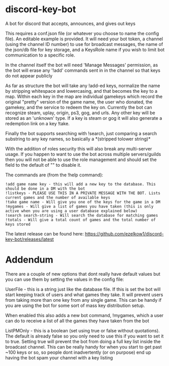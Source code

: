 # discord-key-bot
A bot for discord that accepts, announces, and gives out keys

This requires a conf.json file (or whatever you choose to name the config file). An editable example is provided. It will need your bot token, a channel (using the channel ID number) to use for broadcast messages, the name of the json/db file for key storage, and a KeysRole name if you wish to limit bot communication to a specific role.

In the channel itself the bot will need 'Manage Messages' permission, as the bot will erase any '!add' commands sent in in the channel so that keys do not appear publicly

As far as structure the bot will take any !add-ed keys, normalize the name by stripping whitespace and lowercasing, and that becomes the key to a map. Within each key in the map are individual gamekeys which record the original "pretty" version of the game name, the user who donated, the gamekey, and the service to redeem the key on.  Currently the bot can recognize steam, uplay, origin, ps3, gog, and urls. Any other key will be stored as an 'unknown' type.  If  a key is steam or gog it will also generate a redemption link on a key !take.

Finally the bot supports searching with !search, just comparing a search substring to any key names, so basically a \*(stripped tolower string)\*

With the addition of roles security this will also break any multi-server usage. If you happen to want to use the bot across multiple servers/guilds then you will not be able to use the role management and should set the field to the default of "" to disable it.

The commands are (from the !help command):
```
!add game name key - this will add a new key to the database. This should be done in a DM with the bot
!listkeys - PLEASE USE THIS IN A PRIVATE MESSAGE WITH THE BOT. Lists current games and the number of available keys
!take game name - Will give you one of the keys for the game in a DM
!mygames - Will give a list of games you have taken (this is only active when you are using a user database explained below)
!search search-string - Will search the database for matching games
!totals - Will give a total count of games and the total number of keys stored
```

The latest release can be found here: https://github.com/ezelkow1/discord-key-bot/releases/latest




# Addendum
There are a couple of new options that dont really have default values but you can use them by setting the values in the config file:

UserFile - this is a string just like the database file. If this is set the bot will start keeping track of users and what games they take. It will prevent users from taking more than one key from any single game. This can be handy if you are using the bot for some sort of mass key distribution setup.

When enabled this also adds a new bot command, !mygames, which a user can do to receive a list of all the games they have taken from the bot

ListPMOnly - this is a boolean (set using true or false without quotations). The default is already false so you only need to use this if you want to set it to true. Setting true will prevent the bot from doing a full key list inside the broadcast channel. This can be really handy for when you start to get past ~100 keys or so, so people dont inadvertently (or on purpose) end up having the bot spam your channel with a key listing
